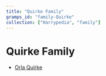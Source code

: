 ```yaml
---
title: "Quirke Family"
gramps_id: "family-Quirke"
collection: ["Harrypedia", "family"]
---
```


# Quirke Family

- [Orla Quirke](/Harrypedia/people/Quirke/Orla/)

